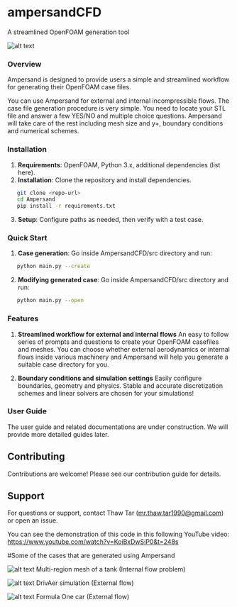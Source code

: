 # ampersandCFD
A streamlined OpenFOAM generation tool 

![alt text](https://github.com/thawtar/ampersandCFD/blob/dev/ampersandCFD/images/ampersand_ss.jpg)

### Overview
Ampersand is designed to provide users a simple and streamlined workflow for generating their OpenFOAM case files.

You can use Ampersand for external and internal incompressible flows. The case file generation procedure is very simple. You need to locate your STL file and answer a few YES/NO and multiple choice questions. Ampersand will take care of the rest including mesh size and y+, boundary conditions and numerical schemes.

### Installation
1. **Requirements**: OpenFOAM, Python 3.x, additional dependencies (list here).
2. **Installation**: Clone the repository and install dependencies.

```bash
   git clone <repo-url>
   cd Ampersand
   pip install -r requirements.txt
```

3. **Setup**: Configure paths as needed, then verify with a test case.


### Quick Start
1. **Case generation**: Go inside AmpersandCFD/src directory and run:
```bash
   python main.py --create
```

2. **Modifying generated case**: Go inside AmpersandCFD/src directory and run:
```bash
   python main.py --open
```

### Features
1. **Streamlined workflow for external and internal flows**
An easy to follow series of prompts and questions to create your OpenFOAM casefiles and meshes. You can choose whether external aerodynamics or internal flows inside various machinery and Ampersand will help you generate a suitable case directory for you.

2. **Boundary conditions and simulation settings**
Easily configure boundaries, geometry and physics. Stable and accurate discretization schemes and linear solvers are chosen for your simulations!

### User Guide
The user guide and related documentations are under construction. We will provide more detailed guides later.

## Contributing 
Contributions are welcome! Please see our contribution guide for details.

## Support
For questions or support, contact Thaw Tar (mr.thaw.tar1990@gmail.com) or open an issue.



You can see the demonstration of this code in this following YouTube video:
https://www.youtube.com/watch?v=KoiBxDwSiP0&t=248s

#Some of the cases that are generated using Ampersand

![alt text](https://github.com/thawtar/ampersandCFD/blob/dev/ampersandCFD/images/ampersand_mixer_total.png)
Multi-region mesh of a tank (Internal flow problem)

![alt text](https://github.com/thawtar/ampersandCFD/blob/dev/ampersandCFD/images/drivAer_steady_state_defects.png)
DrivAer simulation (External flow)

![alt text](https://github.com/thawtar/ampersandCFD/blob/dev/ampersandCFD/images/1729773467507.jpg)
Formula One car (External flow)



